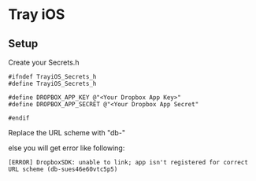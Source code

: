 Tray iOS
========


Setup
-----

Create your Secrets.h

    #ifndef TrayiOS_Secrets_h
    #define TrayiOS_Secrets_h
    
    #define DROPBOX_APP_KEY @"<Your Dropbox App Key>"
    #define DROPBOX_APP_SECRET @"<Your Dropbox App Secret"

    #endif

Replace the URL scheme with "db-<Your Dropbox App Key>"

else you will get error like following:

    [ERROR] DropboxSDK: unable to link; app isn't registered for correct URL scheme (db-sues46e60vtc5p5)
